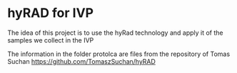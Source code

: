 # hyRAD for IVP

The idea of this project is to use the hyRad technology and apply it of 
the samples we collect in the IVP

The information in the folder protolca are files from the repository of Tomas Suchan https://github.com/TomaszSuchan/hyRAD
